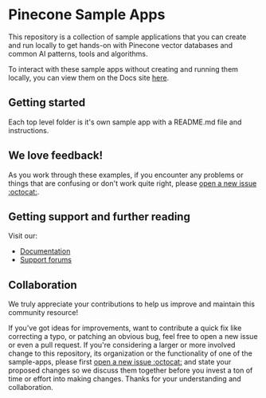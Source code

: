 # Pinecone Sample Apps

This repository is a collection of sample applications that you can create and run locally to get hands-on with Pinecone vector databases and common AI patterns, tools and algorithms.

To interact with these sample apps without creating and running them locally, you can view them on the Docs site [here](https://docs.pinecone.io/examples/sample-apps).

## Getting started

Each top level folder is it's own sample app with a README.md file and instructions.

## We love feedback! 

As you work through these examples, if you encounter any problems or things that are confusing or don't work quite right, please [open a new issue :octocat:](https://github.com/pinecone-io/sample-apps/issues/new/choose).

## Getting support and further reading 

Visit our: 
* [Documentation](https://docs.pinecone.io)
* [Support forums](https://community.pinecone.io)

## Collaboration

We truly appreciate your contributions to help us improve and maintain this community resource!

If you've got ideas for improvements, want to contribute a quick fix like correcting a typo, or patching an obvious bug, feel free to open a new issue or even a pull request. If you're considering a larger or more involved change to this repository, its organization or the functionality of 
one of the sample-apps, please first [open a new issue :octocat:](https://github.com/pinecone-io/sample-apps/issues/new/choose) and state your proposed changes so we discuss them together before you invest a ton of time or effort into making changes. Thanks for your understanding and collaboration. 
